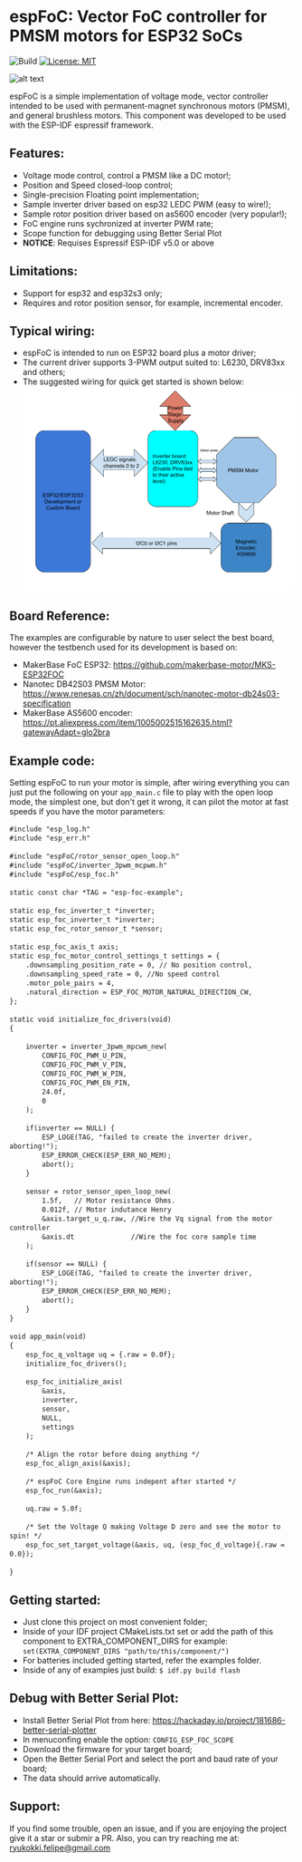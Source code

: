 # espFoC: Vector FoC controller for PMSM motors for ESP32 SoCs

![Build](https://github.com/uLipe/espFoC/workflows/Build/badge.svg)
[![License: MIT](https://img.shields.io/badge/License-MIT-yellow.svg)](https://opensource.org/licenses/MIT)

![alt text](doc/images/pos_ctl.gif)

espFoC is a simple implementation of voltage mode, vector controller intended to be used with permanent-magnet synchronous motors (PMSM), and general brushless motors. This component was developed to be used with the ESP-IDF
espressif framework.

## Features:
* Voltage mode control, control a PMSM like a DC motor!;
* Position and Speed closed-loop control;
* Single-precision Floating point implementation;
* Sample inverter driver based on esp32 LEDC PWM (easy to wire!);
* Sample rotor position driver based on as5600 encoder (very popular!);
* FoC engine runs sychronized at inverter PWM rate;
* Scope function for debugging using Better Serial Plot
* **NOTICE**: Requises Espressif ESP-IDF v5.0 or above

## Limitations:
* Support for esp32 and esp32s3 only;
* Requires and rotor position sensor, for example, incremental encoder.

## Typical wiring:
* espFoC is intended to run on ESP32 board plus a motor driver;
* The current driver supports 3-PWM output suited to: L6230, DRV83xx and others;
* The suggested wiring for quick get started is shown below:
![Wiring](/doc/images/wiring.png)

## Board Reference:
The examples are configurable by nature to user select the best board,
however the testbench used for its development is based on:

* MakerBase FoC ESP32: https://github.com/makerbase-motor/MKS-ESP32FOC
* Nanotec DB42S03 PMSM Motor: https://www.renesas.cn/zh/document/sch/nanotec-motor-db24s03-specification
* MakerBase AS5600 encoder: https://pt.aliexpress.com/item/1005002515162635.html?gatewayAdapt=glo2bra

## Example code:
Setting espFoC to run your motor is simple, after wiring everything you can just put the following
on your `app_main.c` file to play with the open loop mode, the simplest one, but don't get it
wrong, it can pilot the motor at fast speeds if you have the motor parameters:

```
#include "esp_log.h"
#include "esp_err.h"

#include "espFoC/rotor_sensor_open_loop.h"
#include "espFoC/inverter_3pwm_mcpwm.h"
#include "espFoC/esp_foc.h"

static const char *TAG = "esp-foc-example";

static esp_foc_inverter_t *inverter;
static esp_foc_inverter_t *inverter;
static esp_foc_rotor_sensor_t *sensor;

static esp_foc_axis_t axis;
static esp_foc_motor_control_settings_t settings = {
    .downsampling_position_rate = 0, // No position control,
    .downsampling_speed_rate = 0, //No speed control
    .motor_pole_pairs = 4,
    .natural_direction = ESP_FOC_MOTOR_NATURAL_DIRECTION_CW,
};

static void initialize_foc_drivers(void)
{

    inverter = inverter_3pwm_mpcwm_new(
        CONFIG_FOC_PWM_U_PIN,
        CONFIG_FOC_PWM_V_PIN,
        CONFIG_FOC_PWM_W_PIN,
        CONFIG_FOC_PWM_EN_PIN,
        24.0f,
        0
    );

    if(inverter == NULL) {
        ESP_LOGE(TAG, "failed to create the inverter driver, aborting!");
        ESP_ERROR_CHECK(ESP_ERR_NO_MEM);
        abort();
    }

    sensor = rotor_sensor_open_loop_new(
        1.5f,   // Motor resistance Ohms.
        0.012f, // Motor indutance Henry
        &axis.target_u_q.raw, //Wire the Vq signal from the motor controller
        &axis.dt              //Wire the foc core sample time
    );

    if(sensor == NULL) {
        ESP_LOGE(TAG, "failed to create the inverter driver, aborting!");
        ESP_ERROR_CHECK(ESP_ERR_NO_MEM);
        abort();
    }
}

void app_main(void)
{
    esp_foc_q_voltage uq = {.raw = 0.0f};
    initialize_foc_drivers();

    esp_foc_initialize_axis(
        &axis,
        inverter,
        sensor,
        NULL,
        settings
    );

    /* Align the rotor before doing anything */
    esp_foc_align_axis(&axis);

    /* espFoC Core Engine runs indepent after started */
    esp_foc_run(&axis);

    uq.raw = 5.0f;

    /* Set the Voltage Q making Voltage D zero and see the motor to spin! */
    esp_foc_set_target_voltage(&axis, uq, (esp_foc_d_voltage){.raw = 0.0});

}
```

## Getting started:
* Just clone this project on most convenient folder;
* Inside of your IDF project CMakeLists.txt set or add the path of this component to EXTRA_COMPONENT_DIRS for example: `set(EXTRA_COMPONENT_DIRS "path/to/this/component/")`
* For batteries included getting started, refer the examples folder.
* Inside of any of examples just build: `$ idf.py build flash`

## Debug with Better Serial Plot:
* Install Better Serial Plot from here: https://hackaday.io/project/181686-better-serial-plotter
* In menuconfing enable the option: `CONFIG_ESP_FOC_SCOPE`
* Download the firmware for your target board;
* Open the Better Serial Port and select the port and baud rate of your board;
* The data should arrive automatically.

## Support:
If you find some trouble, open an issue, and if you are enjoying the project
give it a star or submir a PR. Also, you can try reaching me at:
ryukokki.felipe@gmail.com
